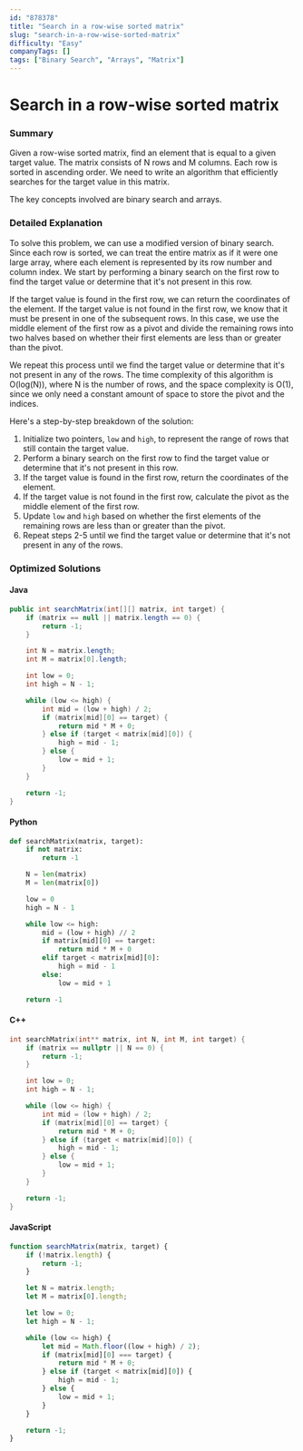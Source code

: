 ```yaml
---
id: "878378"
title: "Search in a row-wise sorted matrix"
slug: "search-in-a-row-wise-sorted-matrix"
difficulty: "Easy"
companyTags: []
tags: ["Binary Search", "Arrays", "Matrix"]
---
```


**Search in a row-wise sorted matrix**
=============================

### Summary

Given a row-wise sorted matrix, find an element that is equal to a given target value. The matrix consists of N rows and M columns. Each row is sorted in ascending order. We need to write an algorithm that efficiently searches for the target value in this matrix.

The key concepts involved are binary search and arrays.

### Detailed Explanation

To solve this problem, we can use a modified version of binary search. Since each row is sorted, we can treat the entire matrix as if it were one large array, where each element is represented by its row number and column index. We start by performing a binary search on the first row to find the target value or determine that it's not present in this row.

If the target value is found in the first row, we can return the coordinates of the element. If the target value is not found in the first row, we know that it must be present in one of the subsequent rows. In this case, we use the middle element of the first row as a pivot and divide the remaining rows into two halves based on whether their first elements are less than or greater than the pivot.

We repeat this process until we find the target value or determine that it's not present in any of the rows. The time complexity of this algorithm is O(log(N)), where N is the number of rows, and the space complexity is O(1), since we only need a constant amount of space to store the pivot and the indices.

Here's a step-by-step breakdown of the solution:

1. Initialize two pointers, `low` and `high`, to represent the range of rows that still contain the target value.
2. Perform a binary search on the first row to find the target value or determine that it's not present in this row.
3. If the target value is found in the first row, return the coordinates of the element.
4. If the target value is not found in the first row, calculate the pivot as the middle element of the first row.
5. Update `low` and `high` based on whether the first elements of the remaining rows are less than or greater than the pivot.
6. Repeat steps 2-5 until we find the target value or determine that it's not present in any of the rows.

### Optimized Solutions

#### Java
```java
public int searchMatrix(int[][] matrix, int target) {
    if (matrix == null || matrix.length == 0) {
        return -1;
    }

    int N = matrix.length;
    int M = matrix[0].length;

    int low = 0;
    int high = N - 1;

    while (low <= high) {
        int mid = (low + high) / 2;
        if (matrix[mid][0] == target) {
            return mid * M + 0;
        } else if (target < matrix[mid][0]) {
            high = mid - 1;
        } else {
            low = mid + 1;
        }
    }

    return -1;
}
```

#### Python
```python
def searchMatrix(matrix, target):
    if not matrix:
        return -1

    N = len(matrix)
    M = len(matrix[0])

    low = 0
    high = N - 1

    while low <= high:
        mid = (low + high) // 2
        if matrix[mid][0] == target:
            return mid * M + 0
        elif target < matrix[mid][0]:
            high = mid - 1
        else:
            low = mid + 1

    return -1
```

#### C++
```cpp
int searchMatrix(int** matrix, int N, int M, int target) {
    if (matrix == nullptr || N == 0) {
        return -1;
    }

    int low = 0;
    int high = N - 1;

    while (low <= high) {
        int mid = (low + high) / 2;
        if (matrix[mid][0] == target) {
            return mid * M + 0;
        } else if (target < matrix[mid][0]) {
            high = mid - 1;
        } else {
            low = mid + 1;
        }
    }

    return -1;
}
```

#### JavaScript
```javascript
function searchMatrix(matrix, target) {
    if (!matrix.length) {
        return -1;
    }

    let N = matrix.length;
    let M = matrix[0].length;

    let low = 0;
    let high = N - 1;

    while (low <= high) {
        let mid = Math.floor((low + high) / 2);
        if (matrix[mid][0] === target) {
            return mid * M + 0;
        } else if (target < matrix[mid][0]) {
            high = mid - 1;
        } else {
            low = mid + 1;
        }
    }

    return -1;
}
```
